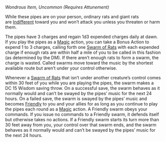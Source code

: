 _Wondrous Item, Uncommon (Requires Attunement)_

While these pipes are on your person, ordinary rats and giant rats are [Indifferent](https://www.dndbeyond.com/sources/dnd/free-rules/rules-glossary#IndifferentAttitude) toward you and won’t attack you unless you threaten or harm them.

The pipes have 3 charges and regain 1d3 expended charges daily at dawn. If you play the pipes as a [Magic](https://www.dndbeyond.com/sources/dnd/free-rules/rules-glossary#MagicAction) action, you can take a Bonus Action to expend 1 to 3 charges, calling forth one [Swarm of Rats](https://www.dndbeyond.com/monsters/5195228-swarm-of-rats) with each expended charge if enough rats are within half a mile of you to be called in this fashion (as determined by the DM). If there aren’t enough rats to form a swarm, the charge is wasted. Called swarms move toward the music by the shortest available route but aren’t under your control otherwise.

Whenever a [Swarm of Rats](https://www.dndbeyond.com/monsters/5195228-swarm-of-rats) that isn’t under another creature’s control comes within 30 feet of you while you are playing the pipes, the swarm makes a DC 15 Wisdom saving throw. On a successful save, the swarm behaves as it normally would and can’t be swayed by the pipes’ music for the next 24 hours. On a failed save, the swarm is swayed by the pipes’ music and becomes [Friendly](https://www.dndbeyond.com/sources/dnd/free-rules/rules-glossary#FriendlyAttitude) to you and your allies for as long as you continue to play the pipes each round as a [Magic](https://www.dndbeyond.com/sources/dnd/free-rules/rules-glossary#MagicAction) action. A Friendly swarm obeys your commands. If you issue no commands to a Friendly swarm, it defends itself but otherwise takes no actions. If a Friendly swarm starts its turn more than 30 feet away from you, your control over that swarm ends, and the swarm behaves as it normally would and can’t be swayed by the pipes’ music for the next 24 hours.